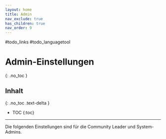 ```yaml
---
layout: home
title: Admin
nav_exclude: true
has_children: true
nav_order: 9
---
```

#todo_links #todo_languagetool 
# Admin-Einstellungen
{: .no_toc }
## Inhalt
{: .no_toc .text-delta }

- TOC
{:toc}

---
Die folgenden Einstellungen sind für die Community Leader und System-Admins.